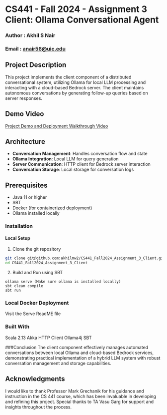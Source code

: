 # CS441 - Fall 2024 - Assignment 3 Client: Ollama Conversational Agent
### Author : Akhil S Nair
### Email : anair56@uic.edu

## Project Description
This project implements the client component of a distributed conversational system, utilizing Ollama for local LLM processing and interacting with a cloud-based Bedrock server. The client maintains autonomous conversations by generating follow-up queries based on server responses.

## Demo Video
[Project Demo and Deployment Walkthrough Video](https://youtu.be/PKA09SNOq60?si=z3r6hO1_Hq6M23sv)

## Architecture
- **Conversation Management**: Handles conversation flow and state
- **Ollama Integration**: Local LLM for query generation
- **Server Communication**: HTTP client for Bedrock server interaction
- **Conversation Storage**: Local storage for conversation logs

## Prerequisites
- Java 11 or higher
- SBT
- Docker (for containerized deployment)
- Ollama installed locally

### Installation

#### Local Setup

1. Clone the git repository
```bash
git clone git@github.com:akhilmw2/CS441_Fall2024_Assignment_3_Client.git
cd CS441_Fall2024_Assignment_3_Client
```
2. Build and Run using SBT
```
ollama serve (Make sure ollama is installed locally)
sbt clean compile
sbt run
```

### Local Docker Deployment
Visit the Serve ReadME file

### Built With
Scala 2.13
Akka HTTP Client
Ollama4j
SBT

###Conclusion
The client component effectively manages automated conversations between local Ollama and cloud-based Bedrock services, demonstrating practical implementation of a hybrid LLM system with robust conversation management and storage capabilities.

## Acknowledgments
I would like to thank Professor Mark Grechanik for his guidance and instruction in the CS 441 course, which has been invaluable in developing and refining this project. Special thanks to TA Vasu Garg for support and insights throughout the process.

